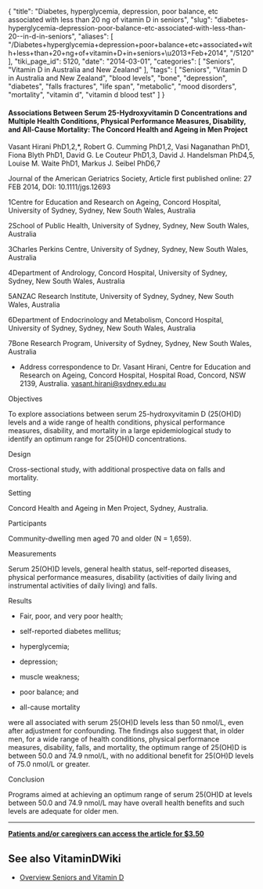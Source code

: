 {
    "title": "Diabetes, hyperglycemia, depression, poor balance, etc associated with less than 20 ng of vitamin D in seniors",
    "slug": "diabetes-hyperglycemia-depression-poor-balance-etc-associated-with-less-than-20--in-d-in-seniors",
    "aliases": [
        "/Diabetes+hyperglycemia+depression+poor+balance+etc+associated+with+less+than+20+ng+of+vitamin+D+in+seniors+\u2013+Feb+2014",
        "/5120"
    ],
    "tiki_page_id": 5120,
    "date": "2014-03-01",
    "categories": [
        "Seniors",
        "Vitamin D in Australia and New Zealand"
    ],
    "tags": [
        "Seniors",
        "Vitamin D in Australia and New Zealand",
        "blood levels",
        "bone",
        "depression",
        "diabetes",
        "falls fractures",
        "life span",
        "metabolic",
        "mood disorders",
        "mortality",
        "vitamin d",
        "vitamin d blood test"
    ]
}


#### Associations Between Serum 25-Hydroxyvitamin D Concentrations and Multiple Health Conditions, Physical Performance Measures, Disability, and All-Cause Mortality: The Concord Health and Ageing in Men Project

Vasant Hirani PhD1,2,*, Robert G. Cumming PhD1,2, Vasi Naganathan PhD1, Fiona Blyth PhD1, David G. Le Couteur PhD1,3, David J. Handelsman PhD4,5, Louise M. Waite PhD1, Markus J. Seibel PhD6,7

Journal of the American Geriatrics Society, Article first published online: 27 FEB 2014, DOI: 10.1111/jgs.12693

1Centre for Education and Research on Ageing, Concord Hospital, University of Sydney, Sydney, New South Wales, Australia

2School of Public Health, University of Sydney, Sydney, New South Wales, Australia

3Charles Perkins Centre, University of Sydney, Sydney, New South Wales, Australia

4Department of Andrology, Concord Hospital, University of Sydney, Sydney, New South Wales, Australia

5ANZAC Research Institute, University of Sydney, Sydney, New South Wales, Australia

6Department of Endocrinology and Metabolism, Concord Hospital, University of Sydney, Sydney, New South Wales, Australia

7Bone Research Program, University of Sydney, Sydney, New South Wales, Australia

* Address correspondence to Dr. Vasant Hirani, Centre for Education and Research on Ageing, Concord Hospital, Hospital Road, Concord, NSW 2139, Australia. vasant.hirani@sydney.edu.au

Objectives

To explore associations between serum 25-hydroxyvitamin D (25(OH)D) levels and a wide range of health conditions, physical performance measures, disability, and mortality in a large epidemiological study to identify an optimum range for 25(OH)D concentrations.

Design

Cross-sectional study, with additional prospective data on falls and mortality.

Setting

Concord Health and Ageing in Men Project, Sydney, Australia.

Participants

Community-dwelling men aged 70 and older (N = 1,659).

Measurements

Serum 25(OH)D levels, general health status, self-reported diseases, physical performance measures, disability (activities of daily living and instrumental activities of daily living) and falls.

Results

* Fair, poor, and very poor health; 

* self-reported diabetes mellitus; 

* hyperglycemia; 

* depression; 

* muscle weakness; 

* poor balance; and 

* all-cause mortality 

were all associated with serum 25(OH)D levels less than 50 nmol/L, even after adjustment for confounding. The findings also suggest that, in older men, for a wide range of health conditions, physical performance measures, disability, falls, and mortality, the optimum range of 25(OH)D is between 50.0 and 74.9 nmol/L, with no additional benefit for 25(OH)D levels of 75.0 nmol/L or greater.

Conclusion

Programs aimed at achieving an optimum range of serum 25(OH)D at levels between 50.0 and 74.9 nmol/L may have overall health benefits and such levels are adequate for older men.

---

 **[Patients and/or caregivers can access the article for $3.50](http://onlinelibrary.wiley.com/doi/10.1111/jgs.12693/references%20)** 

## See also VitaminDWiki

* [Overview Seniors and Vitamin D](/posts/overview-seniors-and-vitamin-d)